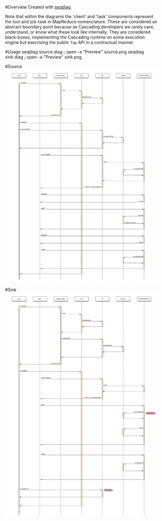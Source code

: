 #Overview
Created with [seqdiag](http://blockdiag.com/en/seqdiag/).

Note that within the diagrams the 'client' and 'task' components represent the tool and job-task in MapReduce nomenclature. These are considered an abstract boundary point because as Cascading developers we rarely care, understand, or know what these look like internally. They are considered black-boxes, implementing the Cascading runtime on some execution engine but execrising the public `Tap` API in a contractual manner.  

#Usage
    seqdiag source.diag ; open -a "Preview" source.png
    seqdiag sink.diag ; open -a "Preview" sink.png 

#Source
![Source](source.png)

#Sink
![Sink](sink.png)

